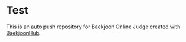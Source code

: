 # Test
This is an auto push repository for Baekjoon Online Judge created with [BaekjoonHub](https://github.com/BaekjoonHub/BaekjoonHub).
